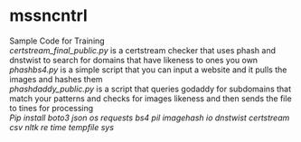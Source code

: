 # mssncntrl
Sample Code for Training  
*certstream_final_public.py* is a certstream checker that uses phash and dnstwist to search for domains that have likeness to ones you own  
*phashbs4.py* is a simple script that you can input a website and it pulls the images and hashes them  
*phashdaddy_public.py* is a script that queries godaddy for subdomains that match your patterns and checks for images likeness and then sends the file to tines for processing  
*Pip install boto3 json os requests bs4 pil imagehash io dnstwist certstream csv nltk re time tempfile sys*

